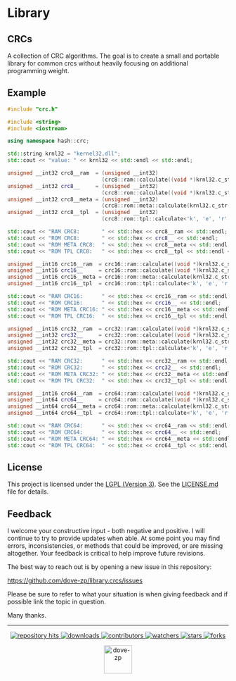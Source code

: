 # Library 
## CRCs

A collection of CRC algorithms. The goal is to create a small and portable library for common crcs without heavily focusing on additional programming weight.

## Example

```cpp
#include "crc.h"

#include <string>
#include <iostream>

using namespace hash::crc;

std::string krnl32 = "kernel32.dll";
std::cout << "value: " << krnl32 << std::endl << std::endl;

unsigned __int32 crc8__ram  = (unsigned __int32)
                              (crc8::ram::calculate((void *)krnl32.c_str(), krnl32.length()));
unsigned __int32 crc8__     = (unsigned __int32)
                              (crc8::rom::calculate((void *)krnl32.c_str(), krnl32.length()));
unsigned __int32 crc8__meta = (unsigned __int32)
                              (crc8::rom::meta::calculate(krnl32.c_str()));
unsigned __int32 crc8__tpl  = (unsigned __int32)
                              (crc8::rom::tpl::calculate<'k', 'e', 'r', 'n', 'e', 'l', '3', '2', '.', 'd', 'l', 'l'>::value);

std::cout << "RAM CRC8:       " << std::hex << crc8__ram << std::endl;
std::cout << "ROM CRC8:       " << std::hex << crc8__ << std::endl;
std::cout << "ROM META CRC8:  " << std::hex << crc8__meta << std::endl;
std::cout << "ROM TPL CRC8:   " << std::hex << crc8__tpl << std::endl << std::endl;

unsigned __int16 crc16__ram  = crc16::ram::calculate((void *)krnl32.c_str(), krnl32.length());
unsigned __int16 crc16__     = crc16::rom::calculate((void *)krnl32.c_str(), krnl32.length());
unsigned __int16 crc16__meta = crc16::rom::meta::calculate(krnl32.c_str());
unsigned __int16 crc16__tpl  = crc16::rom::tpl::calculate<'k', 'e', 'r', 'n', 'e', 'l', '3', '2', '.', 'd', 'l', 'l'>::value;

std::cout << "RAM CRC16:      " << std::hex << crc16__ram << std::endl;
std::cout << "ROM CRC16:      " << std::hex << crc16__ << std::endl;
std::cout << "ROM META CRC16: " << std::hex << crc16__meta << std::endl;
std::cout << "ROM TPL CRC16:  " << std::hex << crc16__tpl << std::endl << std::endl;

unsigned __int16 crc32__ram  = crc32::ram::calculate((void *)krnl32.c_str(), krnl32.length());
unsigned __int32 crc32__     = crc32::rom::calculate((void *)krnl32.c_str(), krnl32.length());
unsigned __int32 crc32__meta = crc32::rom::meta::calculate(krnl32.c_str());
unsigned __int32 crc32__tpl  = crc32::rom::tpl::calculate<'k', 'e', 'r', 'n', 'e', 'l', '3', '2', '.', 'd', 'l', 'l'>::value;

std::cout << "RAM CRC32:      " << std::hex << crc32__ram << std::endl;
std::cout << "ROM CRC32:      " << std::hex << crc32__ << std::endl;
std::cout << "ROM META CRC32: " << std::hex << crc32__meta << std::endl;
std::cout << "ROM TPL CRC32:  " << std::hex << crc32__tpl << std::endl << std::endl;

unsigned __int16 crc64__ram  = crc64::ram::calculate((void *)krnl32.c_str(), krnl32.length());
unsigned __int64 crc64__     = crc64::rom::calculate((void *)krnl32.c_str(), krnl32.length());
unsigned __int64 crc64__meta = crc64::rom::meta::calculate(krnl32.c_str());
unsigned __int64 crc64__tpl  = crc64::rom::tpl::calculate<'k', 'e', 'r', 'n', 'e', 'l', '3', '2', '.', 'd', 'l', 'l'>::value;

std::cout << "RAM CRC64:      " << std::hex << crc64__ram << std::endl;
std::cout << "ROM CRC64:      " << std::hex << crc64__ << std::endl;
std::cout << "ROM META CRC64: " << std::hex << crc64__meta << std::endl;
std::cout << "ROM TPL CRC64:  " << std::hex << crc64__tpl << std::endl << std::endl;
```

## License

This project is licensed under the [LGPL (Version 3)](https://tldrlegal.com/license/gnu-lesser-general-public-license-v3-(lgpl-3)). See the [LICENSE.md](./LICENSE.md) file for details.

<!--  -->

## Feedback

I welcome your constructive input - both negative and positive. I will continue to try to provide updates when able. At some point you may find errors, inconsistencies, or methods that could be improved, or are missing altogether. Your feedback is critical to help improve future revisions.

The best way to reach out is by opening a new issue in this repository:

https://github.com/dove-zp/library.crcs/issues

Please be sure to refer to what your situation is when giving feedback and if possible link the topic in question.

Many thanks.

<hr/>

<p align="center">
  <p align="center">
    <a href="https://hits.seeyoufarm.com/api/count/graph/dailyhits.svg?url=https://github.com/dove-zp/library.crcs">
      <img src="https://hits.seeyoufarm.com/api/count/incr/badge.svg?url=https%3A%2F%2Fgithub.com%2Fdove-zp%2Flibrary.crcs&count_bg=%2379C83D&title_bg=%23555555&icon=&icon_color=%23E7E7E7&title=hits&edge_flat=true" alt="repository hits">
    </a>
    <a href="https://github.com/dove-zp/library.crcs/releases">
      <img src="https://img.shields.io/github/downloads/dove-zp/library.crcs/total?style=flat-square" alt="downloads"/>
    </a>
    <a href="https://github.com/dove-zp/library.crcs/graphs/contributors">
      <img src="https://img.shields.io/github/contributors/dove-zp/library.crcs?style=flat-square" alt="contributors"/>
    </a>
    <a href="https://github.com/dove-zp/library.crcs/watchers">
      <img src="https://img.shields.io/github/watchers/dove-zp/library.crcs?style=flat-square" alt="watchers"/>
    </a>
    <a href="https://github.com/dove-zp/library.crcs/stargazers">
      <img src="https://img.shields.io/github/stars/dove-zp/library.crcs?style=flat-square" alt="stars"/>
    </a>
    <a href="https://github.com/dove-zp/library.crcs/network/members">
      <img src="https://img.shields.io/github/forks/dove-zp/library.crcs?style=flat-square" alt="forks"/>
    </a>
  </p>
</p>

<p align="center">
  <a href="https://github.com/dove-zp">
    <img width="64" heigth="64" src="https://avatars.githubusercontent.com/u/89095890" alt="dove-zp"/>
  </a>  
</p>
